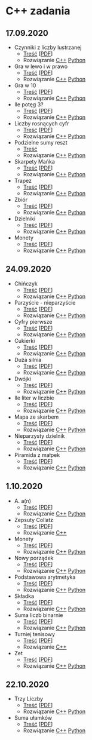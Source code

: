 # C++ zadania
## 17.09.2020
* Czynniki z liczby lustrzanej
  * [Treść](17.09.2020/Czynniki_z_liczby_lustrzanej/cpl.md) \[[PDF](17.09.2020/Czynniki_z_liczby_lustrzanej/cpl.pdf)\]
  * Rozwiązanie
    [C++](17.09.2020/Czynniki_z_liczby_lustrzanej/cpl.cpp)
    [Python](17.09.2020/Czynniki_z_liczby_lustrzanej/cpl.py)
* Gra w lewo i w prawo
  * [Treść](17.09.2020/Gra_w_lewo_i_w_prawo/glp.md) \[[PDF](17.09.2020/Gra_w_lewo_i_w_prawo/glp.pdf)\]
  * Rozwiązanie
    [C++](17.09.2020/Gra_w_lewo_i_w_prawo/glp.cpp)
    [Python](17.09.2020/Gra_w_lewo_i_w_prawo/glp.py)
* Gra w 10
  * [Treść](17.09.2020/Gra_w_10/gwd.md) \[[PDF](17.09.2020/Gra_w_10/gwd.pdf)\]
  * Rozwiązanie
    [C++](17.09.2020/Gra_w_10/gwd.cpp)
    [Python](17.09.2020/Gra_w_10/gwd.py)
* Ile potęg 3?
  * [Treść](17.09.2020/Ile_potęg_3/ilt.md) \[[PDF](17.09.2020/Ile_potęg_3/ilt.pdf)\]
  * Rozwiązanie
    [C++](17.09.2020/Ile_potęg_3/ilt.cpp)
    [Python](17.09.2020/Ile_potęg_3/ilt.py)
* Liczby rosnących cyfr
  * [Treść](17.09.2020/Liczby_rosnących_cyfr/lrc.md) \[[PDF](17.09.2020/Liczby_rosnących_cyfr/lrc.pdf)\]
  * Rozwiązanie
    [C++](17.09.2020/Liczby_rosnących_cyfr/lrc.cpp)
    [Python](17.09.2020/Liczby_rosnących_cyfr/lrc.py)
* Podzielne sumy reszt
  * [Treść](17.09.2020/Podzielne_sumy_reszt/psr.md)
  * Rozwiązanie
    [C++](17.09.2020/Podzielne_sumy_reszt/psr.cpp)
    [Python](17.09.2020/Podzielne_sumy_reszt/psr.py)
* Skarpety Mańka
  * [Treść](17.09.2020/Skarpety_Mańka/sma.md) \[[PDF](17.09.2020/Skarpety_Mańka/sma.pdf)\]
  * Rozwiązanie
    [C++](17.09.2020/Skarpety_Mańka/sma.cpp)
    [Python](17.09.2020/Skarpety_Mańka/sma.py)
* Trapez
  * [Treść](17.09.2020/Trapez/tra.md) \[[PDF](17.09.2020/Trapez/tra.pdf)\]
  * Rozwiązanie
    [C++](17.09.2020/Trapez/tra.cpp)
    [Python](17.09.2020/Trapez/tra.py)
* Zbiór
  * [Treść](17.09.2020/Zbiór/zbi.md) \[[PDF](17.09.2020/Zbiór/zbi.pdf)\]
  * Rozwiązanie
    [C++](17.09.2020/Zbiór/zbi.cpp)
    [Python](17.09.2020/Zbiór/zbi.py)
* Dzielniki
  * [Treść](17.09.2020/Dzielniki/dzie.md) \[[PDF](17.09.2020/Dzielniki/dzie.pdf)\]
  * Rozwiązanie
    [C++](17.09.2020/Dzielniki/dzie.cpp)
    [Python](17.09.2020/Dzielniki/dzie.py)
* Monety
  * [Treść](17.09.2020/Monety/mon.md) \[[PDF](17.09.2020/Monety/mon.pdf)\]
  * Rozwiązanie
    [C++](17.09.2020/Monety/mon.cpp)
    [Python](17.09.2020/Monety/mon.py)

## 24.09.2020
* Chińczyk
  * [Treść](24.09.2020/Chińczyk/chi.md) \[[PDF](24.09.2020/Chińczyk/chi.pdf)\]
  * Rozwiązanie
    [C++](24.09.2020/Chińczyk/chi.cpp)
    [Python](24.09.2020/Chińczyk/chi.py)
* Parzyście - nieparzyście
  * [Treść](24.09.2020/Parzyście_-_nieparzyście/cpn.md) \[[PDF](24.09.2020/Parzyście_-_nieparzyście/cpn.pdf)\]
  * Rozwiązanie
    [C++](24.09.2020/Parzyście_-_nieparzyście/cpn.cpp)
    [Python](24.09.2020/Parzyście_-_nieparzyście/cpn.py)
* Cyfry pierwsze
  * [Treść](24.09.2020/Cyfry_pierwsze/cpw.md) \[[PDF](24.09.2020/Cyfry_pierwsze/cpw.pdf)\]
  * Rozwiązanie
    [C++](24.09.2020/Cyfry_pierwsze/cpw.cpp)
    [Python](24.09.2020/Cyfry_pierwsze/cpw.py)
* Cukierki
  * [Treść](24.09.2020/Cukierki/cuk.md) \[[PDF](24.09.2020/Cukierki/cuk.pdf)\]
  * Rozwiązanie
  [C++](24.09.2020/Cukierki/cuk.cpp)
  [Python](24.09.2020/Cukierki/cuk.py)
* Duża silnia
  * [Treść](24.09.2020/Duża_silnia/dsi.md) \[[PDF](24.09.2020/Duża_silnia/dsi.pdf)\]
  * Rozwiązanie
  [C++](24.09.2020/Duża_silnia/dsi.cpp)
  [Python](24.09.2020/Duża_silnia/dsi.py)
* Dwójki
  * [Treść](24.09.2020/Dwójki/dwo.md) \[[PDF](24.09.2020/Dwójki/dwo.pdf)\]
  * Rozwiązanie
    [C++](24.09.2020/Dwójki/dwo.cpp)
    [Python](24.09.2020/Dwójki/dwo.py)
* Ile liter w liczbie
  * [Treść](24.09.2020/Ile_liter_w_liczbie/ilit.md) \[[PDF](24.09.2020/Ile_liter_w_liczbie/ilit.pdf)\]
  * Rozwiązanie
    [C++](24.09.2020/Ile_liter_w_liczbie/ilit.cpp)
    [Python](24.09.2020/Ile_liter_w_liczbie/ilit.py)
* Mapa ze skarbem
  * [Treść](24.09.2020/Mapa_ze_skarbem/mzs.md) \[[PDF](24.09.2020/Mapa_ze_skarbem/mzs.pdf)\]
  * Rozwiązanie
    [C++](24.09.2020/Mapa_ze_skarbem/mzs.cpp)
    [Python](24.09.2020/Mapa_ze_skarbem/mzs.py)
* Nieparzysty dzielnik
  * [Treść](24.09.2020/Nieparzysty_dzielnik/npd.md) \[[PDF](24.09.2020/Nieparzysty_dzielnik/npd.pdf)\]
  * Rozwiązanie
    [C++](24.09.2020/Nieparzysty_dzielnik/npd.cpp)
    [Python](24.09.2020/Nieparzysty_dzielnik/npd.py)
* Piramida z małpek
  * [Treść](24.09.2020/Piramida_z_małpek/pzm.md) \[[PDF](24.09.2020/Piramida_z_małpek/pzm.pdf)\]
  * Rozwiązanie
    [C++](24.09.2020/Piramida_z_małpek/pzm.cpp)
    [Python](24.09.2020/Piramida_z_małpek/pzm.py)

## 1.10.2020
* A. a(n)
  * [Treść](01.10.2020/A/a.md) \[[PDF](01.10.2020/A/a.pdf)\]
  * Rozwiązanie
    [C++](01.10.2020/A/a.cpp)
    [Python](01.10.2020/A/a.cpp)
* Zepsuty Collatz
  * [Treść](01.10.2020/Zepsuty_Collatz/col.md) \[[PDF](01.10.2020/Zepsuty_Collatz/col.pdf)\]
  * Rozwiązanie
    [C++](01.10.2020/Zepsuty_Collatz/col.cpp)
* Monety
  * [Treść](01.10.2020/Monety/mon.md) \[[PDF](01.10.2020/Monety/mon.pdf)\]
  * Rozwiązanie
    [C++](01.10.2020/Monety/mon.cpp)
    [Python](01.10.2020/Monety/mon.cpp)
* Nowy porządek
  * [Treść](01.10.2020/Nowy_porządek/now.md) \[[PDF](01.10.2020/Nowy_porządek/now.pdf)\]
  * Rozwiązanie
    [C++](01.10.2020/Nowy_porządek/now.cpp)
    [Python](01.10.2020/Nowy_porządek/now.py)
* Podstawowa arytmetyka
  * [Treść](01.10.2020/Podstawowa_arytmetyka/pod.md) \[[PDF](01.10.2020/Podstawowa_arytmetyka/pod.pdf)\]
  * Rozwiązanie
    [C++](01.10.2020/Podstawowa_arytmetyka/pod.cpp)
    [Python](01.10.2020/Podstawowa_arytmetyka/pod.py)
* Składka
  * [Treść](01.10.2020/Składka/skl.md) \[[PDF](01.10.2020/Składka/skl.pdf)\]
  * Rozwiązanie
    [C++](01.10.2020/Składka/skl.cpp)
    [Python](01.10.2020/Składka/skl.py)
* Suma liczb binarnie
  * [Treść](01.10.2020/Suma_liczb_binarnie/smb.md) \[[PDF](01.10.2020/Suma_liczb_binarnie/smb.pdf)\]
  * Rozwiązanie
    [C++](01.10.2020/Suma_liczb_binarnie/smb.cpp)
    [Python](01.10.2020/Suma_liczb_binarnie/smb.py)
* Turniej tenisowy
  * [Treść](01.10.2020/Turniej_tenisowy/ten.md) \[[PDF](01.10.2020/Turniej_tenisowy/ten.pdf)\]
  * Rozwiązanie
    [C++](01.10.2020/Turniej_tenisowy/ten.cpp)
* Zet
  * [Treść](01.10.2020/Zet/zet.md) \[[PDF](01.10.2020/Zet/zet.pdf)\]
  * Rozwiązanie
    [C++](01.10.2020/Zet/zet.cpp)
    [Python](01.10.2020/Zet/zet.py)
    
## 22.10.2020
* Trzy Liczby
  * [Treść](22.10.2020/Trzy_liczby_rosnąco/tlr.md) \[[PDF](22.10.2020/Trzy_liczby_rosnąco/tlr.pdf)\]
  * Rozwiązanie
    [C++](22.10.2020/Trzy_liczby_rosnąco/tlr.cpp)
    [Python](22.10.2020/Trzy_liczby_rosnąco/tlr.py)
* Suma ułamków
  * [Treść](22.10.2020/Suma_ułamków/ula.md) \[[PDF](22.10.2020/Suma_ułamków/ula.pdf)\]
  * Rozwiązanie
    [C++](22.10.2020/Suma_ułamków/ula.cpp)
    [Python](22.10.2020/Suma_ułamków/ula.py)
